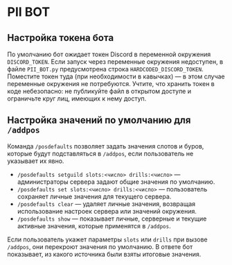 # PII BOT

## Настройка токена бота

По умолчанию бот ожидает токен Discord в переменной окружения `DISCORD_TOKEN`.
Если запуск через переменные окружения недоступен, в файле `PII_BOT.py`
предусмотрена строка `HARDCODED_DISCORD_TOKEN`. Поместите токен туда (при
необходимости в кавычках) — в этом случае переменные окружения не потребуются.
Учтите, что хранить токен в коде небезопасно: не публикуйте файл в открытом
доступе и ограничьте круг лиц, имеющих к нему доступ.

## Настройка значений по умолчанию для `/addpos`

Команда `/posdefaults` позволяет задать значения слотов и буров, которые будут подставляться в `/addpos`, если пользователь не указывает их явно.

* `/posdefaults setguild slots:<число> drills:<число>` — администраторы сервера задают общие значения по умолчанию.
* `/posdefaults set slots:<число> drills:<число>` — пользователь сохраняет личные значения для текущего сервера.
* `/posdefaults clear` — удаляет личные значения, возвращая использование настроек сервера или значений окружения.
* `/posdefaults show` — показывает личные, серверные и текущие активные значения, которые применятся в `/addpos`.

Если пользователь укажет параметры `slots` или `drills` при вызове `/addpos`, они перекроют значения по умолчанию. В ответе бот показывает, из какого источника были взяты итоговые значения.
